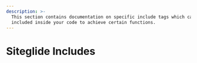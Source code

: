 ```yaml
---
description: >-
  This section contains documentation on specific include tags which can be
  included inside your code to achieve certain functions.
---
```


# Siteglide Includes

